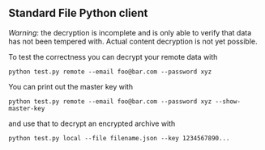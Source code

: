 ## Standard File Python client

*Warning*: the decryption is incomplete and is only able to verify that data has
not been tempered with. Actual content decryption is not yet possible.

To test the correctness you can decrypt your remote data with

    python test.py remote --email foo@bar.com --password xyz 

You can print out the master key with 

    python test.py remote --email foo@bar.com --password xyz --show-master-key

and use that to decrypt an encrypted archive with

    python test.py local --file filename.json --key 1234567890...
